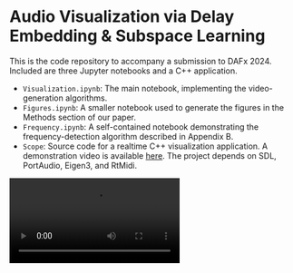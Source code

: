 # Audio Visualization via Delay Embedding & Subspace Learning

This is the code repository to accompany a submission to DAFx 2024. Included are three Jupyter notebooks and a C++ application.

- `Visualization.ipynb`: The main notebook, implementing the video-generation algorithms. 
- `Figures.ipynb`: A smaller notebook used to generate the figures in the Methods section of our paper.
- `Frequency.ipynb`: A self-contained notebook demonstrating the frequency-detection algorithm described in Appendix B.
- `Scope`: Source code for a realtime C++ visualization application. A demonstration video is available [here](https://youtu.be/Sl570aeDftM). The project depends on SDL, PortAudio, Eigen3, and RtMidi. 





<video src="[https://user-images.githubusercontent.com/aaa.mp4](https://github.com/amcerbu/Delay-Embedding-and-Subspace-Learning/blob/6249c3c0bfc04c9a87b1fd772f427e498959b0a6/Exports/2024.04.08%2C%2018.54.17.mp4)"></video>
